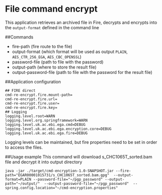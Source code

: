 # File command encrypt

This application retrieves an archived file in Fire, decrypts and encrypts into the `output-format` defined in the 
command line

##Commands
- fire-path (fire route to the file)
- output-format (which format will be used as output `PLAIN`, `AES_CTR_256_EGA`, `AES_CBC_OPENSSL`)
- password-file (path to file with the password)
- output-path (where to store the result file)
- output-password-file (path to file with the password for the result file)

##Application configuration

```properties
## FIRE direct
cmd-re-encrypt.fire.mount-path=
cmd-re-encrypt.fire.url=
cmd-re-encrypt.fire.user=
cmd-re-encrypt.fire.key=
## Logging
logging.level.root=WARN
logging.level.org.springframework=WARN
logging.level.uk.ac.ebi.ega.cmd=DEBUG
logging.level.uk.ac.ebi.ega.encryption.core=DEBUG
logging.level.uk.ac.ebi.ega.fire=DEBUG
```
Logging levels can be maintained, but fire properties need to be set in order to access the files.

##Usage example
This command will download s_CHC1065T_sorted.bam file and decrypt it into output directory

`java -jar ./target/cmd-encryption-1.0-SNAPSHOT.jar --fire-path="EGAR00001015731/s_CHC1065T_sorted.bam.gpg" 
--output-format=PLAIN --password-file="~/pgp_password" --output-path="~/output/" 
--output-password-file="~/pgp_password"  --spring.config.location="~/cmd-encryption.properties"`